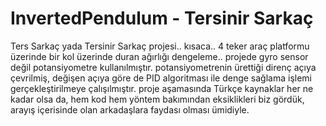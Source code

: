 # InvertedPendulum - Tersinir Sarkaç
Ters Sarkaç yada Tersinir Sarkaç projesi.. kısaca.. 4 teker araç platformu üzerinde bir kol üzerinde duran ağırlığı dengeleme..
projede gyro sensor değil potansiyometre kullanılmıştır. potansiyometrenin ürettiği direnç açıya çevrilmiş,
değişen açıya göre de PID algoritması ile denge sağlama işlemi gerçekleştirilmeye çalışılmıştır.
proje aşamasında Türkçe kaynaklar her ne kadar olsa da, hem kod hem yöntem bakımından eksiklikleri biz gördük, arayış içerisinde olan arkadaşlara faydası olması ümidiyle.
